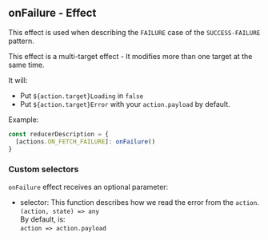 ## onFailure - Effect

This effect is used when describing the `FAILURE` case of the `SUCCESS-FAILURE` pattern.

This effect is a multi-target effect - It modifies more than one target at the same time.

It will:  
  * Put `${action.target}Loading` in `false`  
  * Put `${action.target}Error` with your `action.payload` by default.  

Example:
```js
const reducerDescription = {
  [actions.ON_FETCH_FAILURE]: onFailure()
}
```

### Custom selectors  
`onFailure` effect receives an optional parameter:  
  * selector: This function describes how we read the error from the `action`.  
  `(action, state) => any`  
  By default, is:  
  `action => action.payload`  
